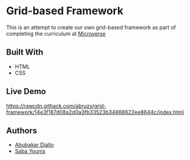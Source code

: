 # Grid-based Framework
This is an attempt to create our own grid-based framework as part of completing the curriculum at [Microverse](https://microverse.org)

## Built With
- HTML
- CSS

## Live Demo
https://rawcdn.githack.com/abruzy/grid-framework/14e3f187d08a2d0a3fb33523b34868622ee8644c/index.html

## Authors
- [Abubakar Diallo](https://github.com/abruzy)
- [Saba Younis](https://github.com/sabayounis)